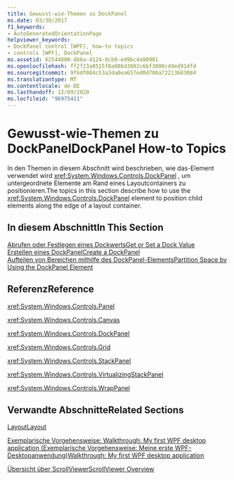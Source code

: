 ```yaml
---
title: Gewusst-wie-Themen zu DockPanel
ms.date: 03/30/2017
f1_keywords:
- AutoGeneratedOrientationPage
helpviewer_keywords:
- DockPanel control [WPF], how-to topics
- controls [WPF], DockPanel
ms.assetid: 62544800-db6a-4124-8cb0-ed9bc4a90901
ms.openlocfilehash: ff2f23a0515f8a086d3082c6bf3000c49ed91dfd
ms.sourcegitcommit: 9f6df084c53a3da0ea657ed0d708a72213683084
ms.translationtype: MT
ms.contentlocale: de-DE
ms.lasthandoff: 12/09/2020
ms.locfileid: "96975411"
---
```

# <a name="dockpanel-how-to-topics"></a><span data-ttu-id="08c52-102">Gewusst-wie-Themen zu DockPanel</span><span class="sxs-lookup"><span data-stu-id="08c52-102">DockPanel How-to Topics</span></span>
<span data-ttu-id="08c52-103">In den Themen in diesem Abschnitt wird beschrieben, wie das-Element verwendet wird <xref:System.Windows.Controls.DockPanel> , um untergeordnete Elemente am Rand eines Layoutcontainers zu positionieren.</span><span class="sxs-lookup"><span data-stu-id="08c52-103">The topics in this section describe how to use the <xref:System.Windows.Controls.DockPanel> element to position child elements along the edge of a layout container.</span></span>  
  
## <a name="in-this-section"></a><span data-ttu-id="08c52-104">In diesem Abschnitt</span><span class="sxs-lookup"><span data-stu-id="08c52-104">In This Section</span></span>  
 [<span data-ttu-id="08c52-105">Abrufen oder Festlegen eines Dockwerts</span><span class="sxs-lookup"><span data-stu-id="08c52-105">Get or Set a Dock Value</span></span>](how-to-get-or-set-a-dock-value.md)  
 [<span data-ttu-id="08c52-106">Erstellen eines DockPanel</span><span class="sxs-lookup"><span data-stu-id="08c52-106">Create a DockPanel</span></span>](how-to-create-a-dockpanel.md)  
 [<span data-ttu-id="08c52-107">Aufteilen von Bereichen mithilfe des DockPanel-Elements</span><span class="sxs-lookup"><span data-stu-id="08c52-107">Partition Space by Using the DockPanel Element</span></span>](how-to-partition-space-by-using-the-dockpanel-element.md)  
  
## <a name="reference"></a><span data-ttu-id="08c52-108">Referenz</span><span class="sxs-lookup"><span data-stu-id="08c52-108">Reference</span></span>  
 <xref:System.Windows.Controls.Panel>  
  
 <xref:System.Windows.Controls.Canvas>  
  
 <xref:System.Windows.Controls.DockPanel>  
  
 <xref:System.Windows.Controls.Grid>  
  
 <xref:System.Windows.Controls.StackPanel>  
  
 <xref:System.Windows.Controls.VirtualizingStackPanel>  
  
 <xref:System.Windows.Controls.WrapPanel>  
  
## <a name="related-sections"></a><span data-ttu-id="08c52-109">Verwandte Abschnitte</span><span class="sxs-lookup"><span data-stu-id="08c52-109">Related Sections</span></span>  
 [<span data-ttu-id="08c52-110">Layout</span><span class="sxs-lookup"><span data-stu-id="08c52-110">Layout</span></span>](../advanced/layout.md)  
  
 [<span data-ttu-id="08c52-111">Exemplarische Vorgehensweise: Walkthrough: My first WPF desktop application (Exemplarische Vorgehensweise: Meine erste WPF-Desktopanwendung)</span><span class="sxs-lookup"><span data-stu-id="08c52-111">Walkthrough: My first WPF desktop application</span></span>](../getting-started/walkthrough-my-first-wpf-desktop-application.md)  
  
 [<span data-ttu-id="08c52-112">Übersicht über ScrollViewer</span><span class="sxs-lookup"><span data-stu-id="08c52-112">ScrollViewer Overview</span></span>](scrollviewer-overview.md)

